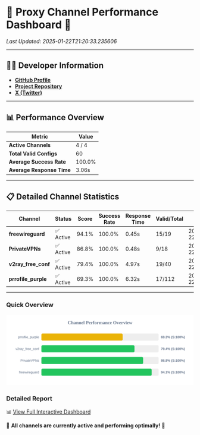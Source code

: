 # 🌟 Proxy Channel Performance Dashboard 🌟

_Last Updated: 2025-01-22T21:20:33.235606_

---

## 👩‍💻 Developer Information

- **[GitHub Profile](https://github.com/4n0nymou3)**  
- **[Project Repository](https://github.com/4n0nymou3/multi-proxy-config-fetcher)**  
- **[X (Twitter)](https://x.com/4n0nymou3)**  

---

## 📊 Performance Overview

| Metric                | Value       |
|-----------------------|-------------|
| **Active Channels**   | 4 / 4       |
| **Total Valid Configs** | 60          |
| **Average Success Rate** | 100.0%      |
| **Average Response Time** | 3.06s       |

---

## 📋 Detailed Channel Statistics

| Channel          | Status     | Score  | Success Rate | Response Time | Valid/Total | Last Success               |
|------------------|------------|--------|--------------|---------------|-------------|----------------------------|
| **freewireguard**  | ✅ Active  | 94.1%  | 100.0% | 0.45s         | 15/19       | 2025-01-22T21:20:33.233878 |
| **PrivateVPNs**  | ✅ Active  | 86.8%  | 100.0% | 0.48s         | 9/18       | 2025-01-22T21:20:32.759477 |
| **v2ray_free_conf**  | ✅ Active  | 79.4%  | 100.0% | 4.97s         | 19/40       | 2025-01-22T21:20:32.245986 |
| **prrofile_purple**  | ✅ Active  | 69.3%  | 100.0% | 6.32s         | 17/112       | 2025-01-22T21:20:27.192190 |

---

### Quick Overview
<div align="center">
  <a href="https://raw.githubusercontent.com/nullluser/NullRepo/refs/heads/main/assets/channel_stats_chart.svg">
    <img src="https://raw.githubusercontent.com/nullluser/NullRepo/refs/heads/main/assets/channel_stats_chart.svg" alt="Source Performance Statistics" width="800">
  </a>
</div>

### Detailed Report
📊 [View Full Interactive Dashboard](https://htmlpreview.github.io/?https://github.com/nullluser/NullRepo/blob/main/assets/performance_report.html)

🎉 **All channels are currently active and performing optimally!** 🎉
